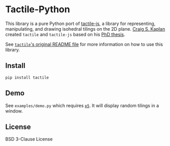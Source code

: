# Tactile-Python

This library is a pure Python port of [tactile-js](https://github.com/isohedral/tactile-js), a library for representing, manipulating, and drawing isohedral tilings on the 2D plane. [Craig S. Kaplan](https://github.com/isohedral) created `tactile` and `tactile-js` based on his [PhD thesis](https://cs.uwaterloo.ca/~csk/other/phd/).

See [`tactile`'s original README file](https://github.com/isohedral/tactile/blob/master/README.md) for more information on how to use this library.

## Install

`pip install tactile`

## Demo

See `examples/demo.py` which requires [`p5`](https://p5.readthedocs.io/en/latest/). It will display random tilings in a window.

## License

BSD 3-Clause License